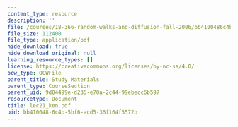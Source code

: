 ```yaml
---
content_type: resource
description: ''
file: /courses/18-366-random-walks-and-diffusion-fall-2006/bb4100486c4b5bf6acd536f164f5572b_lec21_ken.pdf
file_size: 112400
file_type: application/pdf
hide_download: true
hide_download_original: null
learning_resource_types: []
license: https://creativecommons.org/licenses/by-nc-sa/4.0/
ocw_type: OCWFile
parent_title: Study Materials
parent_type: CourseSection
parent_uid: 9d04499e-d235-e70a-2c44-99ebecc6b597
resourcetype: Document
title: lec21_ken.pdf
uid: bb410048-6c4b-5bf6-acd5-36f164f5572b
---
```

